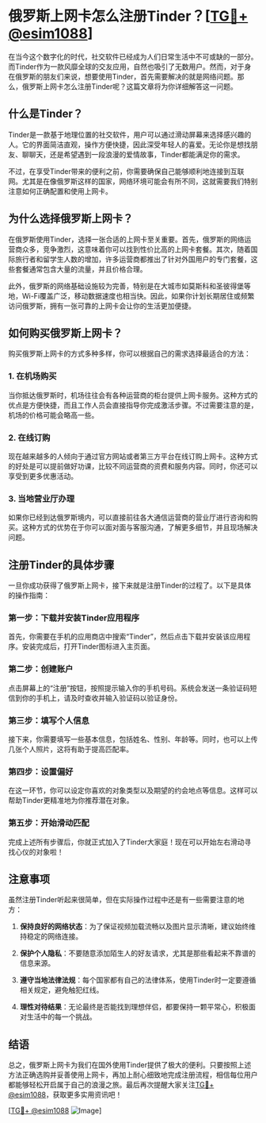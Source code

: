 # 俄罗斯上网卡怎么注册Tinder？[[TG💪+ @esim1088](https://t.me/s/esim1088)]

在当今这个数字化的时代，社交软件已经成为人们日常生活中不可或缺的一部分。而Tinder作为一款风靡全球的交友应用，自然也吸引了无数用户。然而，对于身在俄罗斯的朋友们来说，想要使用Tinder，首先需要解决的就是网络问题。那么，俄罗斯上网卡怎么注册Tinder呢？这篇文章将为你详细解答这一问题。

## 什么是Tinder？

Tinder是一款基于地理位置的社交软件，用户可以通过滑动屏幕来选择感兴趣的人。它的界面简洁直观，操作方便快捷，因此深受年轻人的喜爱。无论你是想找朋友、聊聊天，还是希望遇到一段浪漫的爱情故事，Tinder都能满足你的需求。

不过，在享受Tinder带来的便利之前，你需要确保自己能够顺利地连接到互联网。尤其是在像俄罗斯这样的国家，网络环境可能会有所不同，这就需要我们特别注意如何正确配置和使用上网卡。

## 为什么选择俄罗斯上网卡？

在俄罗斯使用Tinder，选择一张合适的上网卡至关重要。首先，俄罗斯的网络运营商众多，竞争激烈，这意味着你可以找到性价比高的上网卡套餐。其次，随着国际旅行者和留学生人数的增加，许多运营商都推出了针对外国用户的专门套餐，这些套餐通常包含大量的流量，并且价格合理。

此外，俄罗斯的网络基础设施较为完善，特别是在大城市如莫斯科和圣彼得堡等地，Wi-Fi覆盖广泛，移动数据速度也相当快。因此，如果你计划长期居住或频繁访问俄罗斯，拥有一张可靠的上网卡会让你的生活更加便捷。

## 如何购买俄罗斯上网卡？

购买俄罗斯上网卡的方式多种多样，你可以根据自己的需求选择最适合的方法：

### 1. 在机场购买

当你抵达俄罗斯时，机场往往会有各种运营商的柜台提供上网卡服务。这种方式的优点是方便快捷，而且工作人员会直接指导你完成激活步骤。不过需要注意的是，机场的价格可能会略高一些。

### 2. 在线订购

现在越来越多的人倾向于通过官方网站或者第三方平台在线订购上网卡。这种方式的好处是可以提前做好功课，比较不同运营商的资费和服务内容。同时，你还可以享受到更多优惠活动。

### 3. 当地营业厅办理

如果你已经到达俄罗斯境内，可以直接前往各大通信运营商的营业厅进行咨询和购买。这种方式的优势在于你可以面对面与客服沟通，了解更多细节，并且现场解决问题。

## 注册Tinder的具体步骤

一旦你成功获得了俄罗斯上网卡，接下来就是注册Tinder的过程了。以下是具体的操作指南：

### 第一步：下载并安装Tinder应用程序

首先，你需要在手机的应用商店中搜索“Tinder”，然后点击下载并安装该应用程序。安装完成后，打开Tinder图标进入主页面。

### 第二步：创建账户

点击屏幕上的“注册”按钮，按照提示输入你的手机号码。系统会发送一条验证码短信到你的手机上，请及时查收并输入验证码以验证身份。

### 第三步：填写个人信息

接下来，你需要填写一些基本信息，包括姓名、性别、年龄等。同时，也可以上传几张个人照片，这将有助于提高匹配率。

### 第四步：设置偏好

在这一环节，你可以设定你喜欢的对象类型以及期望的约会地点等信息。这样可以帮助Tinder更精准地为你推荐潜在对象。

### 第五步：开始滑动匹配

完成上述所有步骤后，你就正式加入了Tinder大家庭！现在可以开始左右滑动寻找心仪的对象啦！

## 注意事项

虽然注册Tinder听起来很简单，但在实际操作过程中还是有一些需要注意的地方：

1. **保持良好的网络状态**：为了保证视频加载流畅以及图片显示清晰，建议始终维持稳定的网络连接。
   
2. **保护个人隐私**：不要随意添加陌生人的好友请求，尤其是那些看起来不靠谱的信息来源。

3. **遵守当地法律法规**：每个国家都有自己的法律体系，使用Tinder时一定要遵循相关规定，避免触犯红线。

4. **理性对待结果**：无论最终是否能找到理想伴侣，都要保持一颗平常心，积极面对生活中的每一个挑战。

## 结语

总之，俄罗斯上网卡为我们在国外使用Tinder提供了极大的便利。只要按照上述方法正确选购并妥善使用上网卡，再加上耐心细致地完成注册流程，相信每位用户都能够轻松开启属于自己的浪漫之旅。最后再次提醒大家关注[TG💪+ @esim1088](https://t.me/s/esim1088)，获取更多实用资讯吧！

[[TG💪+ @esim1088](https://t.me/s/esim1088) ![Image](https://i.postimg.cc/4NQfJmqS/Snipaste-2025-05-13-00-14-12.png)]